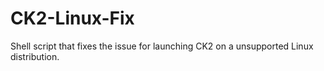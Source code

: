 # CK2-Linux-Fix
Shell script that fixes the issue for launching CK2 on a unsupported Linux distribution.
